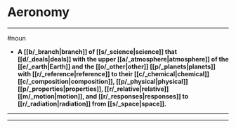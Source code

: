 # Aeronomy
---
#noun
- **A [[b/_branch|branch]] of [[s/_science|science]] that [[d/_deals|deals]] with the upper [[a/_atmosphere|atmosphere]] of the [[e/_earth|Earth]] and the [[o/_other|other]] [[p/_planets|planets]] with [[r/_reference|reference]] to their [[c/_chemical|chemical]] [[c/_composition|composition]], [[p/_physical|physical]] [[p/_properties|properties]], [[r/_relative|relative]] [[m/_motion|motion]], and [[r/_responses|responses]] to [[r/_radiation|radiation]] from [[s/_space|space]].**
---
---
